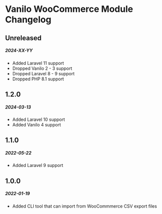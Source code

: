 # Vanilo WooCommerce Module Changelog

## Unreleased
##### 2024-XX-YY

- Added Laravel 11 support
- Dropped Vanilo 2 - 3 support
- Dropped Laravel 8 - 9 support
- Dropped PHP 8.1 support

## 1.2.0
##### 2024-03-13

- Added Laravel 10 support
- Added Vanilo 4 support

## 1.1.0
##### 2022-05-22

- Added Laravel 9 support

## 1.0.0
##### 2022-01-19

- Added CLI tool that can import from WooCommmerce CSV export files 
